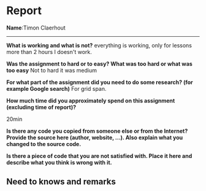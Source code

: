 # Report

**Name**:Timon Claerhout <!-- TODO: fill in your full name here, firstname and lastname -->

---

<!-- Fill out all the questions below by replacing the TODO comments. Do not remove the other markdown. Make sure to answer EACH question. -->

**What is working and what is not?**
everything is working, only for lessons more than 2 hours I doesn't work.

<!-- TODO: Fill out this question -->

**Was the assignment to hard or to easy? What was too hard or what was too easy**
Not to hard 
it was medium

<!-- TODO: Fill out this question -->

**For what part of the assignment did you need to do some research? (for example Google search)**
For grid span.
<!-- TODO: Fill out this question -->

**How much time did you approximately spend on this assignment (excluding time of report)?**

<!-- TODO: Fill out this question -->
20min

**Is there any code you copied from someone else or from the Internet? Provide the source here (author, website, ...). Also explain what you changed to the source code.**

<!-- TODO: Fill out this question -->

**Is there a piece of code that you are not satisfied with. Place it here and describe what you think is wrong with it.**

<!-- TODO: Fill out this question -->

## Need to knows and remarks

<!--
Here you should place extra remarks that the teacher needs to know to get the solution working. For example if one needs to change some configuration file or install some extra libraries or whatever. There is also room for extra remarks you would like to make that you were not able to fit inside one of the sections above.
-->